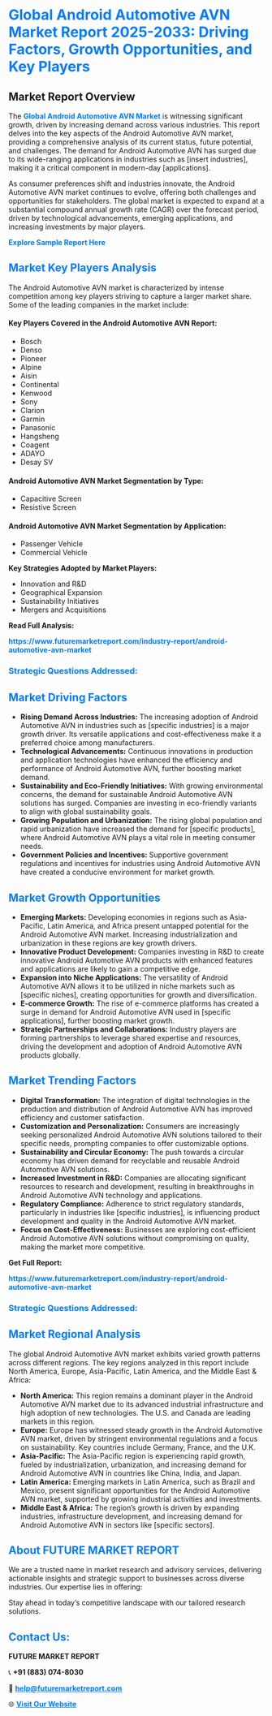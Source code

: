 <h1 style="color: #007BFF;">Global Android Automotive AVN Market Report 2025-2033: Driving Factors, Growth Opportunities, and Key Players</h1>

<section id="overview">
<h2>Market Report Overview</h2>
<p>The <a href="https://www.futuremarketreport.com/industry-report/android-automotive-avn-market" style="color: #007BFF; text-decoration: none;"><strong>Global Android Automotive AVN Market</strong></a> is witnessing significant growth, driven by increasing demand across various industries. This report delves into the key aspects of the Android Automotive AVN market, providing a comprehensive analysis of its current status, future potential, and challenges. The demand for Android Automotive AVN has surged due to its wide-ranging applications in industries such as [insert industries], making it a critical component in modern-day [applications].</p>
<p>As consumer preferences shift and industries innovate, the Android Automotive AVN market continues to evolve, offering both challenges and opportunities for stakeholders. The global market is expected to expand at a substantial compound annual growth rate (CAGR) over the forecast period, driven by technological advancements, emerging applications, and increasing investments by major players.</p>
</section>

<section id="overview">
<p><a href="https://www.futuremarketreport.com/request-sample/reportId=90049" style="color: #007BFF; text-decoration: none;"><strong>Explore Sample Report Here</strong></a></p>
</section>

<section id="key-players">
<h2 style="color: #007BFF;">Market Key Players Analysis</h2>
<p>The Android Automotive AVN market is characterized by intense competition among key players striving to capture a larger market share. Some of the leading companies in the market include:</p>
<h4>Key Players Covered in the Android Automotive AVN Report:</h4>
<ul><li>Bosch</li><li>Denso</li><li>Pioneer</li><li>Alpine</li><li>Aisin</li><li>Continental</li><li>Kenwood</li><li>Sony</li><li>Clarion</li><li>Garmin</li><li>Panasonic</li><li>Hangsheng</li><li>Coagent</li><li>ADAYO</li><li>Desay SV</li></ul>
<h4>Android Automotive AVN Market Segmentation by Type:</h4>
<ul><li>Capacitive Screen</li><li>Resistive Screen</li></ul>

<h4>Android Automotive AVN Market Segmentation by Application:</h4>
<ul><li>Passenger Vehicle</li><li>Commercial Vehicle</li></ul>
<p><strong>Key Strategies Adopted by Market Players:</strong></p>
<ul>
<li>Innovation and R&D</li>
<li>Geographical Expansion</li>
<li>Sustainability Initiatives</li>
<li>Mergers and Acquisitions</li>
</ul>
</section>

<section>
<p><strong>Read Full Analysis: </strong></p><a href="https://www.futuremarketreport.com/industry-report/android-automotive-avn-market" style="color: #007BFF; text-decoration: none;"><strong>https://www.futuremarketreport.com/industry-report/android-automotive-avn-market</strong></a>
<h3 style="color: #007BFF;">Strategic Questions Addressed:</h3>
</section>

<section id="driving-factors">
<h2 style="color: #007BFF;">Market Driving Factors</h2>
<ul>
<li><strong>Rising Demand Across Industries:</strong> The increasing adoption of Android Automotive AVN in industries such as [specific industries] is a major growth driver. Its versatile applications and cost-effectiveness make it a preferred choice among manufacturers.</li>
<li><strong>Technological Advancements:</strong> Continuous innovations in production and application technologies have enhanced the efficiency and performance of Android Automotive AVN, further boosting market demand.</li>
<li><strong>Sustainability and Eco-Friendly Initiatives:</strong> With growing environmental concerns, the demand for sustainable Android Automotive AVN solutions has surged. Companies are investing in eco-friendly variants to align with global sustainability goals.</li>
<li><strong>Growing Population and Urbanization:</strong> The rising global population and rapid urbanization have increased the demand for [specific products], where Android Automotive AVN plays a vital role in meeting consumer needs.</li>
<li><strong>Government Policies and Incentives:</strong> Supportive government regulations and incentives for industries using Android Automotive AVN have created a conducive environment for market growth.</li>
</ul>
</section>

<section id="growth-opportunities">
<h2 style="color: #007BFF;">Market Growth Opportunities</h2>
<ul>
<li><strong>Emerging Markets:</strong> Developing economies in regions such as Asia-Pacific, Latin America, and Africa present untapped potential for the Android Automotive AVN market. Increasing industrialization and urbanization in these regions are key growth drivers.</li>
<li><strong>Innovative Product Development:</strong> Companies investing in R&D to create innovative Android Automotive AVN products with enhanced features and applications are likely to gain a competitive edge.</li>
<li><strong>Expansion into Niche Applications:</strong> The versatility of Android Automotive AVN allows it to be utilized in niche markets such as [specific niches], creating opportunities for growth and diversification.</li>
<li><strong>E-commerce Growth:</strong> The rise of e-commerce platforms has created a surge in demand for Android Automotive AVN used in [specific applications], further boosting market growth.</li>
<li><strong>Strategic Partnerships and Collaborations:</strong> Industry players are forming partnerships to leverage shared expertise and resources, driving the development and adoption of Android Automotive AVN products globally.</li>
</ul>
</section>

<section id="trending-factors">
<h2 style="color: #007BFF;">Market Trending Factors</h2>
<ul>
<li><strong>Digital Transformation:</strong> The integration of digital technologies in the production and distribution of Android Automotive AVN has improved efficiency and customer satisfaction.</li>
<li><strong>Customization and Personalization:</strong> Consumers are increasingly seeking personalized Android Automotive AVN solutions tailored to their specific needs, prompting companies to offer customizable options.</li>
<li><strong>Sustainability and Circular Economy:</strong> The push towards a circular economy has driven demand for recyclable and reusable Android Automotive AVN solutions.</li>
<li><strong>Increased Investment in R&D:</strong> Companies are allocating significant resources to research and development, resulting in breakthroughs in Android Automotive AVN technology and applications.</li>
<li><strong>Regulatory Compliance:</strong> Adherence to strict regulatory standards, particularly in industries like [specific industries], is influencing product development and quality in the Android Automotive AVN market.</li>
<li><strong>Focus on Cost-Effectiveness:</strong> Businesses are exploring cost-efficient Android Automotive AVN solutions without compromising on quality, making the market more competitive.</li>
</ul>
</section>

<section>
<p><strong>Get Full Report: </strong></p><a href="https://www.futuremarketreport.com/industry-report/android-automotive-avn-market" style="color: #007BFF; text-decoration: none;"><strong>https://www.futuremarketreport.com/industry-report/android-automotive-avn-market</strong></a>
<h3 style="color: #007BFF;">Strategic Questions Addressed:</h3>
</section>


<section id="regional-analysis">
<h2 style="color: #007BFF;">Market Regional Analysis</h2>
<p>The global Android Automotive AVN market exhibits varied growth patterns across different regions. The key regions analyzed in this report include North America, Europe, Asia-Pacific, Latin America, and the Middle East & Africa:</p>
<ul>
<li><strong>North America:</strong> This region remains a dominant player in the Android Automotive AVN market due to its advanced industrial infrastructure and high adoption of new technologies. The U.S. and Canada are leading markets in this region.</li>
<li><strong>Europe:</strong> Europe has witnessed steady growth in the Android Automotive AVN market, driven by stringent environmental regulations and a focus on sustainability. Key countries include Germany, France, and the U.K.</li>
<li><strong>Asia-Pacific:</strong> The Asia-Pacific region is experiencing rapid growth, fueled by industrialization, urbanization, and increasing demand for Android Automotive AVN in countries like China, India, and Japan.</li>
<li><strong>Latin America:</strong> Emerging markets in Latin America, such as Brazil and Mexico, present significant opportunities for the Android Automotive AVN market, supported by growing industrial activities and investments.</li>
<li><strong>Middle East & Africa:</strong> The region’s growth is driven by expanding industries, infrastructure development, and increasing demand for Android Automotive AVN in sectors like [specific sectors].</li>
</ul>
</section>

<footer>
<h2 style="color: #007BFF;">About FUTURE MARKET REPORT</h2>
<p>We are a trusted name in market research and advisory services, delivering actionable insights and strategic support to businesses across diverse industries. Our expertise lies in offering:</p>

<p>Stay ahead in today’s competitive landscape with our tailored research solutions.</p>

<h2 style="color: #007BFF;">Contact Us:</h2>
<p><strong>FUTURE MARKET REPORT</strong></p>
<p>📞 <strong>+91 (883) 074-8030</strong></p>
<p>📧 <strong><a href="mailto:help@futuremarketreport.com" style="color: #007BFF;">help@futuremarketreport.com</a></strong></p>
<p>🌐 <strong><a href="https://www.futuremarketreport.com/" style="color: #007BFF;">Visit Our Website</a></strong></p>
</footer>